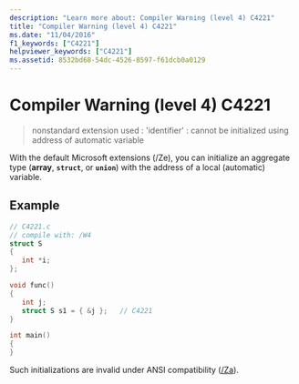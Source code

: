 ```yaml
---
description: "Learn more about: Compiler Warning (level 4) C4221"
title: "Compiler Warning (level 4) C4221"
ms.date: "11/04/2016"
f1_keywords: ["C4221"]
helpviewer_keywords: ["C4221"]
ms.assetid: 8532bd68-54dc-4526-8597-f61dcb0a0129
---
```

# Compiler Warning (level 4) C4221

> nonstandard extension used : 'identifier' : cannot be initialized using address of automatic variable

With the default Microsoft extensions (/Ze), you can initialize an aggregate type (**array**, **`struct`**, or **`union`**) with the address of a local (automatic) variable.

## Example

```c
// C4221.c
// compile with: /W4
struct S
{
   int *i;
};

void func()
{
   int j;
   struct S s1 = { &j };   // C4221
}

int main()
{
}
```

Such initializations are invalid under ANSI compatibility ([/Za](../../build/reference/za-ze-disable-language-extensions.md)).
